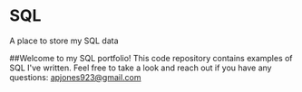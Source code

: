 # SQL
A place to store my SQL data 

##Welcome to my SQL portfolio! This code repository contains examples of SQL I've written. Feel free to take a look and reach out if you have any questions:
apjones923@gmail.com

